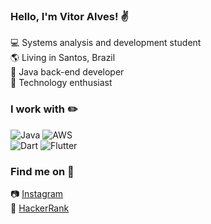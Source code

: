 ### Hello, I'm Vitor Alves! :v:

:computer: Systems analysis and development student<br>
:earth_americas: Living in Santos, Brazil<br>
:wrench: Java back-end developer<br>
:rocket: Technology enthusiast

### I work with :pencil2:
<img alt="Java" src="https://img.shields.io/badge/java-%23ED8B00.svg?&style=for-the-badge&logo=java&logoColor=white"/> <img alt="AWS" src="https://img.shields.io/badge/AWS%20-%23FF9900.svg?&style=for-the-badge&logo=amazon-aws&logoColor=white"/><br><img alt="Dart" src="https://img.shields.io/badge/dart-%230175C2.svg?&style=for-the-badge&logo=dart&logoColor=white"/> <img alt="Flutter" src="https://img.shields.io/badge/Flutter%20-%2302569B.svg?&style=for-the-badge&logo=Flutter&logoColor=white"/>
  	 	 
### Find me on :magnet:

:camera: [Instagram](https://www.instagram.com/thealvestein)<br> 
:triangular_flag_on_post: [HackerRank](https://www.hackerrank.com/thealvestein?hr_r=1)<br>
